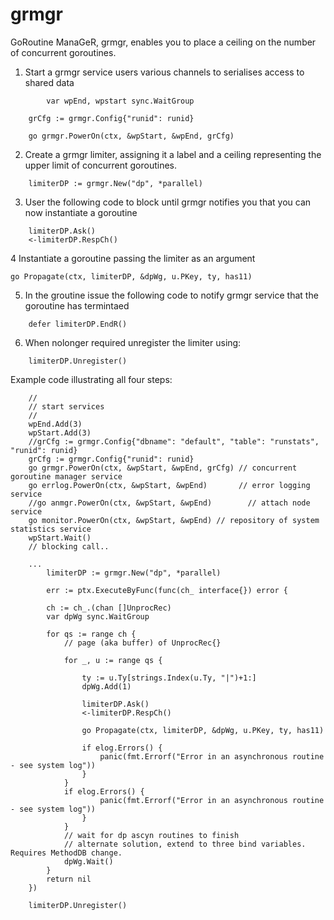 # grmgr
GoRoutine ManaGeR, grmgr, enables you to place a ceiling on the number of concurrent goroutines.

1. Start a grmgr service users various channels to serialises access to shared data
```
        var wpEnd, wpstart sync.WaitGroup
  
	grCfg := grmgr.Config{"runid": runid}
	
	go grmgr.PowerOn(ctx, &wpStart, &wpEnd, grCfg) 
```
2. Create a grmgr limiter, assigning it a label and a ceiling representing the upper limit of concurrent goroutines.
```
	limiterDP := grmgr.New("dp", *parallel)
```
3. User the following code to block until grmgr notifies you that you can now instantiate a goroutine

```	
	limiterDP.Ask()
	<-limiterDP.RespCh()
```
4  Instantiate a goroutine passing the limiter as an argument

	go Propagate(ctx, limiterDP, &dpWg, u.PKey, ty, has11)

5. In the groutine issue the following code to notify grmgr service that the goroutine has termintaed
```
	defer limiterDP.EndR()
```
6. When nolonger required unregister the limiter using:
```
	limiterDP.Unregister()
```

Example code illustrating all four steps:

```
	//
	// start services
	//
	wpEnd.Add(3)
	wpStart.Add(3)
	//grCfg := grmgr.Config{"dbname": "default", "table": "runstats", "runid": runid}
	grCfg := grmgr.Config{"runid": runid}
	go grmgr.PowerOn(ctx, &wpStart, &wpEnd, grCfg) // concurrent goroutine manager service
	go errlog.PowerOn(ctx, &wpStart, &wpEnd)       // error logging service
	//go anmgr.PowerOn(ctx, &wpStart, &wpEnd)        // attach node service
	go monitor.PowerOn(ctx, &wpStart, &wpEnd) // repository of system statistics service
	wpStart.Wait()
	// blocking call..
	
	...
		limiterDP := grmgr.New("dp", *parallel)
		
		err := ptx.ExecuteByFunc(func(ch_ interface{}) error {

		ch := ch_.(chan []UnprocRec)
		var dpWg sync.WaitGroup

		for qs := range ch {
			// page (aka buffer) of UnprocRec{}

			for _, u := range qs {

				ty := u.Ty[strings.Index(u.Ty, "|")+1:]
				dpWg.Add(1)

				limiterDP.Ask()
				<-limiterDP.RespCh()

				go Propagate(ctx, limiterDP, &dpWg, u.PKey, ty, has11)

				if elog.Errors() {
					panic(fmt.Errorf("Error in an asynchronous routine - see system log"))
				}
			}
			if elog.Errors() {
					panic(fmt.Errorf("Error in an asynchronous routine - see system log"))
				}
			}
			// wait for dp ascyn routines to finish
			// alternate solution, extend to three bind variables. Requires MethodDB change.
			dpWg.Wait()
		}
		return nil
	})

	limiterDP.Unregister()
```
```
  
  
